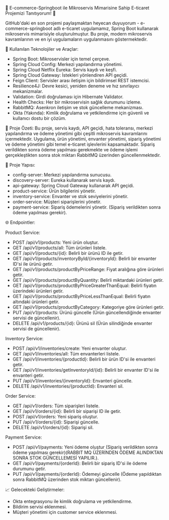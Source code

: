 🚀 E-commerce-Springboot ile Mikroservis Mimarisine Sahip E-ticaret Projemizi Tanıtıyorum! 🛒

GitHub'daki en son projemi paylaşmaktan heyecan duyuyorum - e-commerce-springboot adlı e-ticaret uygulamamız, Spring Boot kullanarak mikroservis mimarisiyle oluşturulmuştur. Bu proje, modern mikroservis kavramlarının ve en iyi uygulamaların uygulanmasını göstermektedir.

🔧 Kullanılan Teknolojiler ve Araçlar:

* Spring Boot: Mikroservisler için temel çerçeve.
* Spring Cloud Config: Merkezi yapılandırma yönetimi.
* Spring Cloud Netflix Eureka: Servis kaydı ve keşfi.
* Spring Cloud Gateway: İstekleri yönlendiren API geçidi.
* Feign Client: Servisler arası iletişim için bildirimsel REST istemcisi.
* Resilience4J: Devre kesici, yeniden deneme ve hız sınırlayıcı mekanizmalar.
* Validation: Girdi doğrulaması için Hibernate Validator.
* Health Checks: Her bir mikroservisin sağlık durumunu izleme.
* RabbitMQ: Asenkron iletişim ve stok güncelleme mekanizması.
* Okta (Yakında): Kimlik doğrulama ve yetkilendirme için güvenli ve kullanıcı dostu bir çözüm.


📌 Proje Özeti: Bu proje, servis kaydı, API geçidi, hata toleransı, merkezi yapılandırma ve ödeme yönetimi gibi çeşitli mikroservis kavramlarını içermektedir. Uygulama, ürün yönetimi, envanter yönetimi, sipariş yönetimi ve ödeme yönetimi gibi temel e-ticaret işlevlerini kapsamaktadır. 
Sipariş verildikten sonra ödeme yapılması gerekmekte ve ödeme işlemi gerçekleştikten sonra stok miktarı RabbitMQ üzerinden güncellenmektedir.

📂 Proje Yapısı:
* config-server: Merkezi yapılandırma sunucusu.
* discovery-server: Eureka kullanarak servis kaydı.
* api-gateway: Spring Cloud Gateway kullanarak API geçidi.
* product-service: Ürün bilgilerini yönetir.
* inventory-service: Envanter ve stok seviyelerini yönetir.
* order-service: Müşteri siparişlerini yönetir.
* payment-service: Sipariş ödemelerini yönetir. (Sipariş verildikten sonra ödeme yapılması gerekir).

🌐 Endpointler:

Product Service:

* POST /api/v1/products: Yeni ürün oluştur.
* GET /api/v1/products/all: Tüm ürünleri listele.
* GET /api/v1/products/{id}: Belirli bir ürünü ID ile getir.
* GET /api/v1/products/inventoryById/{inventoryId}: Belirli bir envanter ID'si ile ürünü getir.
* GET /api/v1/products/productByPriceRange: Fiyat aralığına göre ürünleri getir.
* GET /api/v1/products/productByQuantity: Belirli miktardaki ürünleri getir.
* GET /api/v1/products/productByPriceGreaterThanEqual: Belirli fiyatın üzerindeki ürünleri getir.
* GET /api/v1/products/productByPriceLessThanEqual: Belirli fiyatın altındaki ürünleri getir.
* GET /api/v1/products/productByCategory: Kategoriye göre ürünleri getir.
* PUT /api/v1/products: Ürünü güncelle (Ürün güncellendiğinde envanter servisi de güncellenir).
* DELETE /api/v1/products/{id}: Ürünü sil (Ürün silindiğinde envanter servisi de güncellenir).

  
Inventory Service:

* POST /api/v1/inventories/create: Yeni envanter oluştur.
* GET /api/v1/inventories/all: Tüm envanterleri listele.
* GET /api/v1/inventories/{productId}: Belirli bir ürün ID'si ile envanteri getir.
* GET /api/v1/inventories/getInventoryId/{id}: Belirli bir envanter ID'si ile envanteri getir.
* PUT /api/v1/inventories/{inventoryId}: Envanteri güncelle.
* DELETE /api/v1/inventories/{productId}: Envanteri sil.

Order Service:

* GET /api/v1/orders: Tüm siparişleri listele.
* GET /api/v1/orders/{id}: Belirli bir siparişi ID ile getir.
* POST /api/v1/orders: Yeni sipariş oluştur.
* PUT /api/v1/orders/{id}: Siparişi güncelle.
* DELETE /api/v1/orders/{id}: Siparişi sil.

Payment Service:

* POST /api/v1/payments: Yeni ödeme oluştur (Sipariş verildikten sonra ödeme yapılması gerekir)(RABBIT MQ ÜZERİNDEN ÖDEME ALINDIKTAN SONRA STOK GÜNCELLEMESİ YAPILIR.).
* GET /api/v1/payments/{orderId}: Belirli bir sipariş ID'si ile ödeme durumunu getir.
* PUT /api/v1/payments/{orderId}: Ödemeyi güncelle (Ödeme yapıldıktan sonra RabbitMQ üzerinden stok miktarı güncellenir).


📈 Gelecekteki Geliştirmeler:

* Okta entegrasyonu ile kimlik doğrulama ve yetkilendirme.
* Bildirim servisi eklenmesi.
* Müşteri yönetimi için customer service eklenmesi.

